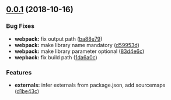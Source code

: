 <a name="0.0.1"></a>
## [0.0.1](https://github.com/ovh-ux/component-webpack-config/compare/d1be43c...v0.0.1) (2018-10-16)


### Bug Fixes

* **webpack:** fix output path ([ba88e79](https://github.com/ovh-ux/component-webpack-config/commit/ba88e79))
* **webpack:** make library name mandatory ([d59953d](https://github.com/ovh-ux/component-webpack-config/commit/d59953d))
* **webpack:** make library parameter optional ([83d4e6c](https://github.com/ovh-ux/component-webpack-config/commit/83d4e6c))
* **wepback:** fix build path ([1da6a0c](https://github.com/ovh-ux/component-webpack-config/commit/1da6a0c))


### Features

* **externals:** infer externals from package.json, add sourcemaps ([d1be43c](https://github.com/ovh-ux/component-webpack-config/commit/d1be43c))



